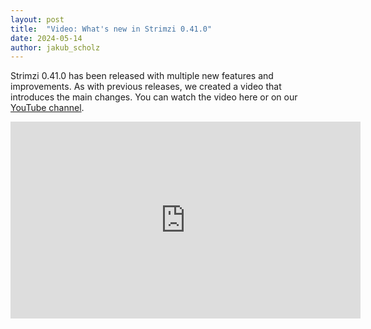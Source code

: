 ```yaml
---
layout: post
title:  "Video: What's new in Strimzi 0.41.0"
date: 2024-05-14
author: jakub_scholz
---
```


Strimzi 0.41.0 has been released with multiple new features and improvements.
As with previous releases, we created a video that introduces the main changes.
You can watch the video here or on our [YouTube channel](https://youtu.be/3HmGC7V5GZY).

<!--more-->

<iframe width="560" height="315" src="https://www.youtube.com/embed/3HmGC7V5GZY" frameborder="0" allow="accelerometer; autoplay; encrypted-media; gyroscope; picture-in-picture" allowfullscreen></iframe>
